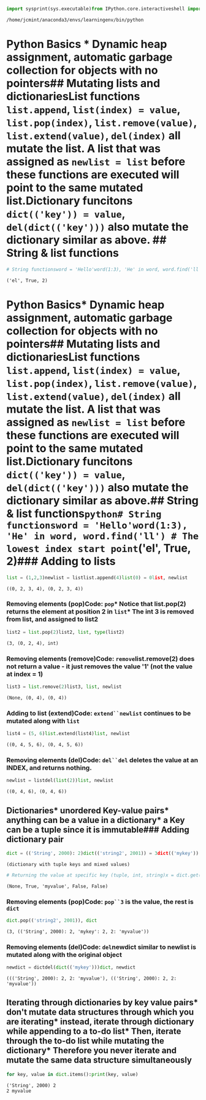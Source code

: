 ```python
import sysprint(sys.executable)from IPython.core.interactiveshell import InteractiveShellInteractiveShell.ast_node_interactivity = "all"InteractiveShell.colors = "Linux"InteractiveShell.separate_in = 0from tabulate import tabulate
```

    /home/jcmint/anaconda3/envs/learningenv/bin/python

# Python Basics * Dynamic heap assignment, automatic garbage collection for objects with no pointers## Mutating lists and dictionariesList functions `list.append`, `list(index) = value`, `list.pop(index)`, `list.remove(value)`, `list.extend(value)`, `del(index)` all mutate the list. A list that was assigned as `newlist = list` before these functions are executed will point to the same mutated list.Dictionary funcitons `dict(('key')) = value`, `del(dict(('key')))` also mutate the dictionary similar as above. ## String & list functions

```python
# String functionsword = 'Hello'word(1:3), 'He' in word, word.find('ll') # The lowest index start point
```

    ('el', True, 2)

# Python Basics* Dynamic heap assignment, automatic garbage collection for objects with no pointers## Mutating lists and dictionariesList functions `list.append`, `list(index) = value`, `list.pop(index)`, `list.remove(value)`, `list.extend(value)`, `del(index)` all mutate the list. A list that was assigned as `newlist = list` before these functions are executed will point to the same mutated list.Dictionary funcitons `dict(('key')) = value`, `del(dict(('key')))` also mutate the dictionary similar as above.## String & list functions```python# String functionsword = 'Hello'word(1:3), 'He' in word, word.find('ll') # The lowest index start point```('el', True, 2)### Adding to lists

```python
list = (1,2,3)newlist = listlist.append(4)list(0) = 0list, newlist
```

    ((0, 2, 3, 4), (0, 2, 3, 4))

### Removing elements (pop)**Code:** `pop`* Notice that list.pop(2) returns the element at position 2 in `list`* The int 3 is removed from list, and assigned to list2

```python
list2 = list.pop(2)list2, list, type(list2)
```

    (3, (0, 2, 4), int)

### Removing elements (remove)**Code:** `remove`list.remove(2) does not return a value - it just removes the value '1' (not the value at index = 1)

```python
list3 = list.remove(2)list3, list, newlist
```

    (None, (0, 4), (0, 4))

### Adding to list (extend)**Code:** `extend``newlist` continues to be mutated along with `list`

```python
list4 = (5, 6)list.extend(list4)list, newlist
```

    ((0, 4, 5, 6), (0, 4, 5, 6))

### Removing elements (del)**Code:** `del``del` deletes the value at an INDEX, and returns nothing.

```python
newlist = listdel(list(2))list, newlist
```

    ((0, 4, 6), (0, 4, 6))

## Dictionaries* unordered Key-value pairs* anything can be a value in a dictionary* a Key can be a tuple since it is immutable### Adding dictionary pair

```python
dict = (('String', 2000): 2)dict(('string2', 2001)) = 3dict(('mykey')) = 2dict((2)) = 'myvalue'dict
```

    (dictionary with tuple keys and mixed values)

```python
# Returning the value at specific key (tuple, int, string)x = dict.get(('string3', 2002))y = dict.get(2)x, x == None, y, y == None, 'myid' in dict
```

    (None, True, 'myvalue', False, False)

### Removing elements (pop)**Code:** `pop``3` is the value, the rest is `dict`

```python
dict.pop(('string2', 2001)), dict
```

    (3, (('String', 2000): 2, 'mykey': 2, 2: 'myvalue'))

### Removing elements (del)**Code:** `del`newdict similar to newlist is mutated along with the original object

```python
newdict = dictdel(dict(('mykey')))dict, newdict
```

    ((('String', 2000): 2, 2: 'myvalue'), (('String', 2000): 2, 2: 'myvalue'))

## Iterating through dictionaries by key value pairs* don't mutate data structures through which you are iterating* instead, iterate through dictionary while appending to a to-do list* Then, iterate through the to-do list while mutating the dictionary* Therefore you never iterate and mutate the same data structure simultaneously

```python
for key, value in dict.items():print(key, value)
```

    ('String', 2000) 2
    2 myvalue
